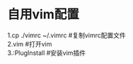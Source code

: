 自用vim配置<br>
====
  1.cp ./vimrc ~/.vimrc #复制vimrc配置文件<br>
  2.vim #打开vim<br>
  3.:PlugInstall #安装vim插件
